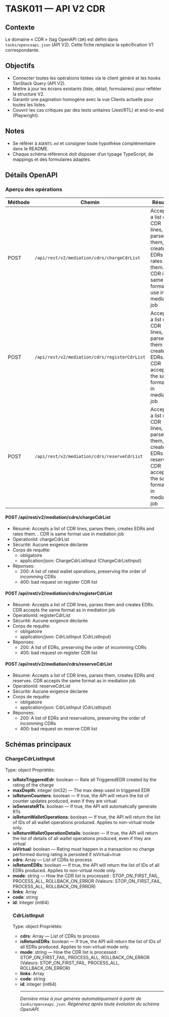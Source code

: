 # TASK011 — API V2 CDR

## Contexte
Le domaine « CDR » (tag OpenAPI `CDR`) est défini dans `tasks/openceapi.json` (API V2). Cette fiche remplace la spécification V1 correspondante.

## Objectifs
- Connecter toutes les opérations listées via le client généré et les hooks TanStack Query (API V2).
- Mettre à jour les écrans existants (liste, détail, formulaires) pour refléter la structure V2.
- Garantir une pagination homogène avec la vue Clients actuelle pour toutes les listes.
- Couvrir les cas critiques par des tests unitaires (Jest/RTL) et end-to-end (Playwright).

## Notes
- Se référer à `AGENTS.md` et consigner toute hypothèse complémentaire dans le README.
- Chaque schéma référencé doit disposer d’un typage TypeScript, de mappings et des formulaires adaptés.

## Détails OpenAPI

### Aperçu des opérations

| Méthode | Chemin | Résumé | OperationId |
| --- | --- | --- | --- |
| POST | `/api/rest/v2/mediation/cdrs/chargeCdrList` | Accepts a list of CDR lines, parses them, creates EDRs and rates them. . CDR is same format use in mediation job | chargeCdrList |
| POST | `/api/rest/v2/mediation/cdrs/registerCdrList` | Accepts a list of CDR lines, parses them and creates EDRs. CDR accepts the same format as in mediation job | registerCdrList |
| POST | `/api/rest/v2/mediation/cdrs/reserveCdrList` | Accepts a list of CDR lines, parses them, creates EDRs and reserves. CDR accepts the same format as in mediation job | reserveCdrList |

#### POST /api/rest/v2/mediation/cdrs/chargeCdrList

- Résumé: Accepts a list of CDR lines, parses them, creates EDRs and rates them. . CDR is same format use in mediation job
- OperationId: chargeCdrList
- Sécurité: Aucune exigence déclarée
- Corps de requête:
  - obligatoire
  - application/json: ChargeCdrListInput (ChargeCdrListInput)
- Réponses:
  - 200: A list of rated wallet operations, preserving the order of incomming CDRs
  - 400: bad request on register CDR list

#### POST /api/rest/v2/mediation/cdrs/registerCdrList

- Résumé: Accepts a list of CDR lines, parses them and creates EDRs. CDR accepts the same format as in mediation job
- OperationId: registerCdrList
- Sécurité: Aucune exigence déclarée
- Corps de requête:
  - obligatoire
  - application/json: CdrListInput (CdrListInput)
- Réponses:
  - 200: A list of EDRs, preserving the order of incomming CDRs
  - 400: bad request on register CDR list

#### POST /api/rest/v2/mediation/cdrs/reserveCdrList

- Résumé: Accepts a list of CDR lines, parses them, creates EDRs and reserves. CDR accepts the same format as in mediation job
- OperationId: reserveCdrList
- Sécurité: Aucune exigence déclarée
- Corps de requête:
  - obligatoire
  - application/json: CdrListInput (CdrListInput)
- Réponses:
  - 200: A list of EDRs and reservations, preserving the order of incomming CDRs
  - 400: bad request on reserve CDR list

## Schémas principaux

### ChargeCdrListInput
Type: object
Propriétés:
- **isRateTriggeredEdr**: boolean — Rate all TriggeredEDR created by the rating of the charge
- **maxDepth**: integer (int32) — The max deep used in triggered EDR
- **isReturnCounters**: boolean — If true, the API will return the list of counter updates produced, even if they are virtual
- **isGenerateRTs**: boolean — If true, the API will automatically generate RTs
- **isReturnWalletOperations**: boolean — If true, the API will return the list of IDs of all wallet operations produced. Applies to non-virtual mode only.
- **isReturnWalletOperationDetails**: boolean — If true, the API will return the list of details of all wallet operations produced, even if they are virtual
- **isVirtual**: boolean — Rating must happen in a transaction no change performed during rating is persisted if isVirtual=true
- **cdrs**: Array<string> — List of CDRs to process
- **isReturnEDRs**: boolean — If true, the API will return the list of IDs of all EDRs produced. Applies to non-virtual mode only.
- **mode**: string — How the CDR list is processed : STOP_ON_FIRST_FAIL, PROCESS_ALL, ROLLBACK_ON_ERROR (Valeurs: STOP_ON_FIRST_FAIL, PROCESS_ALL, ROLLBACK_ON_ERROR)
- **links**: Array<object>
- **code**: string
- **id**: integer (int64)

### CdrListInput
Type: object
Propriétés:
- **cdrs**: Array<string> — List of CDRs to process
- **isReturnEDRs**: boolean — If true, the API will return the list of IDs of all EDRs produced. Applies to non-virtual mode only.
- **mode**: string — How the CDR list is processed : STOP_ON_FIRST_FAIL, PROCESS_ALL, ROLLBACK_ON_ERROR (Valeurs: STOP_ON_FIRST_FAIL, PROCESS_ALL, ROLLBACK_ON_ERROR)
- **links**: Array<object>
- **code**: string
- **id**: integer (int64)

---

_Dernière mise à jour générée automatiquement à partir de `tasks/openceapi.json`. Régénérez après toute évolution du schéma OpenAPI._
